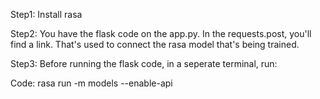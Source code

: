 Step1: Install rasa

Step2: You have the flask code on the app.py. In the requests.post, you'll find a link. That's used to connect the rasa model that's being trained.

Step3: Before running the flask code, in a seperate terminal, run:

Code: rasa run -m models --enable-api

